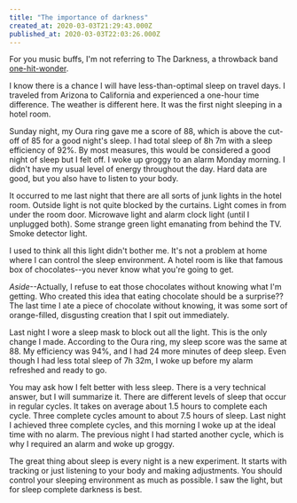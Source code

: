 ```yaml
---
title: "The importance of darkness"
created_at: 2020-03-03T21:29:43.000Z
published_at: 2020-03-03T22:03:26.000Z
---
```

For you music buffs, I'm not referring to The Darkness, a throwback band [one-hit-wonder](https://youtu.be/tKjZuykKY1I).  

I know there is a chance I will have less-than-optimal sleep on travel days. I traveled from Arizona to California and experienced a one-hour time difference. The weather is different here. It was the first night sleeping in a hotel room.  

Sunday night, my Oura ring gave me a score of 88, which is above the cut-off of 85 for a good night's sleep. I had total sleep of 8h 7m with a sleep efficiency of 92%. By most measures, this would be considered a good night of sleep but I felt off. I woke up groggy to an alarm Monday morning. I didn't have my usual level of energy throughout the day. Hard data are good, but you also have to listen to your body.

It occurred to me last night that there are all sorts of junk lights in the hotel room. Outside light is not quite blocked by the curtains. Light comes in from under the room door. Microwave light and alarm clock light (until I unplugged both). Some strange green light emanating from behind the TV. Smoke detector light. 

I used to think all this light didn't bother me. It's not a problem at home where I can control the sleep environment. A hotel room is like that famous box of chocolates--you never know what you're going to get.

_Aside_\--Actually, I refuse to eat those chocolates without knowing what I'm getting. Who created this idea that eating chocolate should be a surprise?? The last time I ate a piece of chocolate without knowing, it was some sort of orange-filled, disgusting creation that I spit out immediately. 

Last night I wore a sleep mask to block out all the light. This is the only change I made. According to the Oura ring, my sleep score was the same at 88. My efficiency was 94%, and I had 24 more minutes of deep sleep. Even though I had less total sleep of 7h 32m, I woke up before my alarm refreshed and ready to go.

You may ask how I felt better with less sleep. There is a very technical answer, but I will summarize it. There are different levels of sleep that occur in regular cycles. It takes on average about 1.5 hours to complete each cycle. Three complete cycles amount to about 7.5 hours of sleep. Last night I achieved three complete cycles, and this morning I woke up at the ideal time with no alarm. The previous night I had started another cycle, which is why I required an alarm and woke up groggy.

The great thing about sleep is every night is a new experiment. It starts with tracking or just listening to your body and making adjustments. You should control your sleeping environment as much as possible. I saw the light, but for sleep complete darkness is best.
